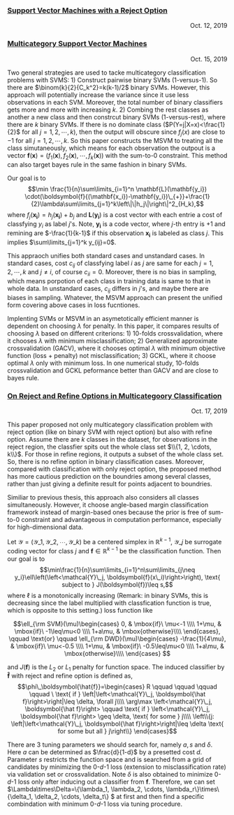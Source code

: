 ### [Support Vector Machines with a Reject Option](https://arxiv.org/pdf/1201.1140.pdf) 
<p align="right"> Oct. 12, 2019 </p>



### [Multicategory Support Vector Machines](http://citeseerx.ist.psu.edu/viewdoc/download?doi=10.1.1.129.3020&rep=rep1&type=pdf) 
<p align="right"> Oct. 15, 2019 </p>

Two general strategies are used to tacke multicategory classification problems with SVMS: 1) Construct pairwise binary SVMs (1-versus-1). So there are $\binom{k}{2}{C_k^2}=k(k-1)/2$ binary SVMs. However, this approach will potentially increase the variance since it use less observations in each SVM. Moreover, the total number of binary classifiers gets more and more with increasing $k$. 2) Combing the rest classes as another a new class and then constrcut binary SVMs (1-versus-rest), where there are $k$ binary SVMs. If there is no dominate class ($P(Y=j|X=x)<\frac{1}{2}$ for all $j=1, 2, \cdots, k$), then the output will obscure since $f_j(x)$ are close to $-1$ for all $j=1, 2, \cdots, k$. So this paper constructs the MSVM to treating all the class simutaneously, which means for each observation the outpout is a vector $\boldsymbol{f}(\mathbf{x})=(f_1(\mathbf{x}), f_2(\mathbf{x}), \cdots, f_k(\mathbf{x}))$ with the sum-to-0 constraint. This method can also target bayes rule in the same fashion in binary SVMs.

Our goal is to
$$\min \frac{1}{n}\sum\limits_{i=1}^n \mathbf{L}(\mathbf{y_i}) \cdot(\boldsymbol{f}{(\mathbf{x_i})-\mathbf{y_i})\_{+}}+\frac{1}{2}\lambda\sum\limits_{j=1}^k\left\|\|h_j\|\right\|^2_{H_k},$$ 
where $f_j(\mathbf{x_i})=h_j(\mathbf{x_i})+b_j$ and $\mathbf{L}(\mathbf{y_i})$ is a cost vector with each entrie a cost of classfying $y_i$ as label $j$'s. Note, $\mathbf{y_i}$ is a code vector, where $j$-th entry is $+1$ and remining are $-\frac{1}{k-1}$ if this observation $\mathbf{x_i}$ is labeled as class $j$. This implies $\sum\limits_{j=1}^k y_{ij}=0$.

This appraoch unifies both standard cases and unstandard cases. In standard cases, cost $c_{ij}$ of classfying label $i$ as $j$ are same for each $j=1, 2, \cdots, k$ and $j\neq i$, of course $c_{ii}=0$. Moreover, there is no bias in sampling, which means porpotion of each class in training data is same to that in whole data. In unstandard cases, $c_{ij}$ differs in $j$'s, and maybe there are biases in sampling. Whatever, the MSVM approach can present the unified form covering above cases in loss fucntiones.

Implenting SVMs or MSVM in an asymetotically efficient manner is dependent on choosing $\lambda$ for penalty. In this paper, it compares results of choosing $\lambda$ based on different criterions: 1) 10-folds crossvalidation, where it chooses $\lambda$ with minimum misclassification; 2) Generalized approximate crossvalidation (GACV), where it chooses optimal $\lambda$ with minimum objective function (loss + penalty) not misclassification; 3) GCKL, where it choose optimal $\lambda$ only with minimum loss. In one numerical study, 10-folds crossvalidation and GCKL peformance better than GACV and are close to bayes rule.




### [On Reject and Refine Options in Multicategoory Classification](https://arxiv.org/pdf/1701.02265.pdf) 
<p align="right"> Oct. 17, 2019 </p>

This paper proposed not only multicategory classification problem with reject option (like on binary SVM with reject option) but also with refine option. Assume there are $k$ classes in the dataset, for observations in the reject region, the classfier spits out the whole class set $\\{1, 2, \cdots, k\\}$. For those in refine regions, it outputs a subset of the whole class set. So, there is no refine option in binary classification cases. Moreover, compared with classification with only reject option, the proposed method has more cautious prediction on the boundries among several classes, rather than just giving a definite result for points adjacent to boundries.

Similiar to previous thesis, this approach also considers all classes simultaneously. However, it choose angle-based margin classification framework instead of margin-based ones because the prior is free of sum-to-0 constraint and advantageous in computation performance, especially for high-dimensional data.

Let $\mathcal{Y}=(\mathcal{Y}\_1, \mathcal{Y}\_2, \cdots, \mathcal{Y}\_k)$ be a centered simplex in $\mathbb{R}^{k-1}$, $\mathcal{Y}\_j$ be surrogate coding vector for class $j$ and $\boldsymbol{f}\in\mathbb{R}^{k-1}$ be the classification function. Then our goal is to $$\min\frac{1}{n}\sum\limits_{i=1}^n\sum\limits_{j\neq y_i}\ell\left(\left<\mathcal{Y}\_j, \boldsymbol{f}(x\_i)\right>\right), \text{ subject to } J(\boldsymbol{f})\leq s,$$
where $\ell$ is a monotonically increasing (Remark: in binary SVMs, this is decreasing since the label multiplied with classfication function is true, which is opposite to this setting.) loss function like

$$\ell_{\rm SVM}(\mu)\begin{cases}
  0, & \mbox{if}\ \mu<-1  \\\\
  1+\mu, & \mbox{if}\ -1\leq\mu<0  \\\\
  1+a\mu, & \mbox{otherwise}\\\\
\end{cases}, \qquad \text{or} \qquad 
\ell_{\rm DWD}(\mu)\begin{cases}
  -\frac{1}{4\mu}, & \mbox{if}\ \mu<-0.5  \\\\
  1+\mu, & \mbox{if}\ -0.5\leq\mu<0  \\\\
  1+a\mu, & \mbox{otherwise}\\\\
\end{cases}
$$

and $J(\boldsymbol{f})$ is the $L_2$ or $L_1$ penalty for function space. The induced classifier by $\boldsymbol{\hat f}$ with reject and refine option is defined as, $$\phi\_\boldsymbol{\hat{f}}=\begin{cases}
R \qquad \qquad \qquad \qquad \ \text{ if } \left|\left<\mathcal{Y}\_j, \boldsymbol{\hat f}\right>\right|\leq \delta, \forall j\\\\
\arg\max \left<\mathcal{Y}\_j, \boldsymbol{\hat f}\right> \qquad \text{ if } \left<\mathcal{Y}\_j, \boldsymbol{\hat f}\right> \geq \delta, \text{ for some } j\\\\
\left\\{j: \left|\left<\mathcal{Y}\_j, \boldsymbol{\hat f}\right>\right|\leq \delta \text{ for some but all } j\right\\}
\end{cases}$$

There are 3 tuning parameters we should search for, namely $a, s$ and $\delta$. Here $a$ can be determined as $\frac{d}{1-d}$ by a presetted cost $d$. Parameter $s$ restricts the function space and is searched from a grid of candidates by minimizing the $0$-$d$-$1$ loss (extension to misclassification rate) via validation set or crossvalidation. Note $\delta$ is also obtained to minimize $0$-$d$-$1$ loss only after inducing out a classifier from $\boldsymbol{f}$. Therefore, we can set $\Lambda\times\Delta=\\{\lambda_1, \lambda_2, \cdots, \lambda_r\\}\times\\{\delta_1, \delta_2, \cdots, \delta_t\\} $ at first and then find a specific combindation with minimum $0$-$d$-$1$ loss via tuning procedure.   
































